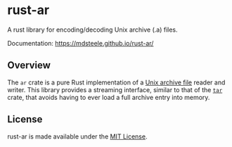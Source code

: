 # rust-ar

A rust library for encoding/decoding Unix archive (.a) files.

Documentation: https://mdsteele.github.io/rust-ar/

## Overview

The `ar` crate is a pure Rust implementation of a
[Unix archive file](https://en.wikipedia.org/wiki/Ar_(Unix)) reader and writer.
This library provides a streaming interface, similar to that of the
[`tar`](https://crates.io/crates/tar) crate, that avoids having to ever load a
full archive entry into memory.

## License

rust-ar is made available under the
[MIT License](http://spdx.org/licenses/MIT.html).
